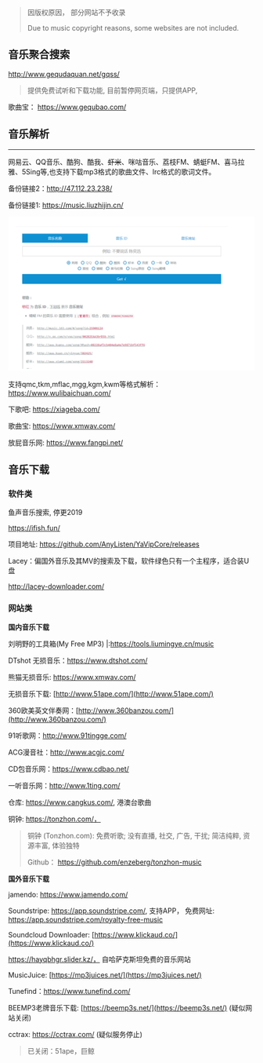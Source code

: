 > 因版权原因， 部分网站不予收录
>
> Due to music copyright reasons, some websites are not included.

## 音乐聚合搜索

http://www.gequdaquan.net/gqss/

> 提供免费试听和下载功能, 目前暂停网页端，只提供APP, 

歌曲宝： https://www.gequbao.com/

## 音乐解析

---

网易云、QQ音乐、酷狗、酷我、~~虾米~~、咪咕音乐、荔枝FM、蜻蜓FM、喜马拉雅、5Sing等,也支持下载mp3格式的歌曲文件、lrc格式的歌词文件。

备份链接2：http://47.112.23.238/

备份链接1: https://music.liuzhijin.cn/

![&#x591A;&#x7AD9;&#x5408;&#x4E00;&#x97F3;&#x4E50;&#x641C;&#x7D22;&#x89E3;&#x51B3;&#x65B9;&#x6848;,](../../.gitbook/assets/image%20%281%29.png)

支持qmc,tkm,mflac,mgg,kgm,kwm等格式解析：https://www.wulibaichuan.com/

下歌吧: https://xiageba.com/

歌曲宝: https://www.xmwav.com/

放屁音乐网: https://www.fangpi.net/

## 音乐下载

### 软件类

鱼声音乐搜索, 停更2019

https://ifish.fun/

项目地址: https://github.com/AnyListen/YaVipCore/releases

Lacey：偏国外音乐及其MV的搜索及下载，软件绿色只有一个主程序，适合装U盘

http://lacey-downloader.com/

### 网站类

**国内音乐下载**

刘明野的工具箱(My Free MP3) |:https://tools.liumingye.cn/music

DTshot 无损音乐：https://www.dtshot.com/

熊猫无损音乐: https://www.xmwav.com/

无损音乐下载: [http://www.51ape.com/](http://www.51ape.com/)

360欧美英文伴奏网：[http://www.360banzou.com/](http://www.360banzou.com/)

91听歌网：http://www.91tingge.com/

ACG漫音社：http://www.acgjc.com/

CD包音乐网：https://www.cdbao.net/

一听音乐网：http://www.1ting.com/

仓库: https://www.cangkus.com/, 港澳台歌曲

铜钟: https://tonzhon.com/，

> 铜钟 (Tonzhon.com): 免费听歌; 没有直播, 社交, 广告, 干扰; 简洁纯粹, 资源丰富, 体验独特 
>
> Github： https://github.com/enzeberg/tonzhon-music

**国外音乐下载**

jamendo:  https://www.jamendo.com/

Soundstripe:  https://app.soundstripe.com/, 支持APP， 免费网址: https://app.soundstripe.com/royalty-free-music

Soundcloud Downloader: [https://www.klickaud.co/](https://www.klickaud.co/)

https://hayqbhgr.slider.kz/， 自哈萨克斯坦免费的音乐网站

MusicJuice: [https://mp3juices.net/](https://mp3juices.net/)

Tunefind：https://www.tunefind.com/

BEEMP3老牌音乐下载: [https://beemp3s.net/](https://beemp3s.net/)  (疑似网站关闭)

cctrax: https://cctrax.com/ (疑似服务停止)

> 已关闭：51ape，巨鲸


